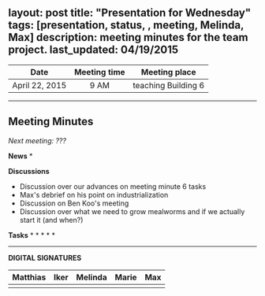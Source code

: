 layout: post
title: "Presentation for Wednesday"
tags: [presentation, status, , meeting, Melinda, Max]
description:  meeting minutes for the team project.
last_updated: 04/19/2015
---

|**Date** |**Meeting time**|**Meeting place**
| ------------- |:----------------:|:-------:
|April 22, 2015| 9 AM | teaching Building 6


----------


Meeting Minutes
------
*Next meeting:  ???*

**News**
* 

**Discussions**
* Discussion over our advances on meeting minute 6 tasks 
* Max's debrief on his point on industrialization
* Discussion on Ben Koo's meeting
* Discussion over what we need to grow mealworms and if we actually start it (and when?)

**Tasks**
*
*
*
*
*


----------

**DIGITAL SIGNATURES**

|**Matthias** |**Iker**|**Melinda**|**Marie**|**Max**|
|----------------|----------------|----------------|----------------|----------------|
| | | | | |
